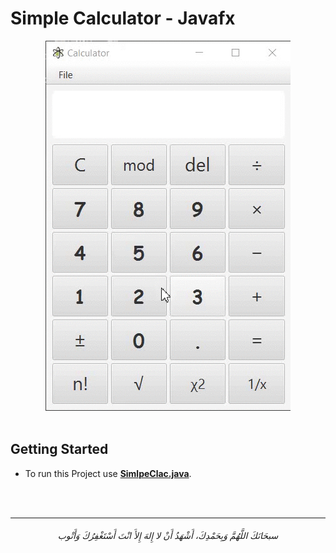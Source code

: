 # Simple Calculator - Javafx

<div align="center">
<img src="/Simple-Calculator-JavaFX/screenshots/001.gif" alt= "image">
</div>

<br>

## Getting Started

- To run this Project use **[SimlpeClac.java](/Simple-Calculator-JavaFX/SimpleCalc/src/SimpleCalcFX/SimlpeClac.java)**.


<br>
<br>

-----------

<h6 align="center">سبحَانَكَ اللَّهُمَّ وَبِحَمْدِكَ، أَشْهَدُ أَنْ لا إِلهَ إِلأَ انْتَ أَسْتَغْفِرُكَ وَأَتْوب

